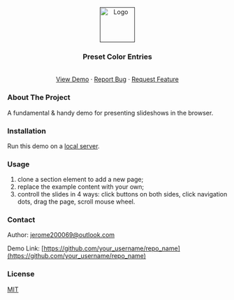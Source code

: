 <a name="readme-top"></a>
<br />

<div align="center">
  <a href="">
    <img src="https://icons.iconarchive.com/icons/ionic/ionicons/128/color-filter-sharp-icon.png" alt="Logo" width="80" height="80">
  </a>

  <h3 align="center">Preset Color Entries</h3>

  <p align="center">
    <br />
    <a href="https://github.com/othneildrew/Best-README-Template">View Demo</a>
    ·
    <a href="https://github.com/othneildrew/Best-README-Template/issues">Report Bug</a>
    ·
    <a href="https://github.com/othneildrew/Best-README-Template/issues">Request Feature</a>
  </p>
</div>

### About The Project

A fundamental & handy demo for presenting slideshows in the browser.

### Installation

Run this demo on a [local server](https://developer.mozilla.org/en-US/docs/Learn/Common_questions/Tools_and_setup/set_up_a_local_testing_server).

### Usage

1. clone a section element to add a new page;
2. replace the example content with your own;
3. controll the slides in 4 ways: click buttons on both sides, click navigation dots, drag the page, scroll mouse wheel.

### Contact

Author: [jerome200069@outlook.com](mailto:jerome200069@outlook.com)

Demo Link: [https://github.com/your_username/repo_name](https://github.com/your_username/repo_name)

### License

[MIT](LICENSE)
